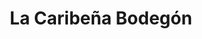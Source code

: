 ---
title: "La Caribeña Bodegón"
url: /ciudad-guayana-puerto-ordaz/la-caribena-bodegon-avenida-estados-unidos/
shop: Supermarkt
---